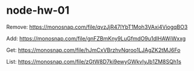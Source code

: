# node-hw-01
Remove: 
https://monosnap.com/file/qvzJjR47lYbT1Moh3VAxi4ViogqBO3

Add:
https://monosnap.com/file/gnFZBmKny9LuGfmdO9u1dIHAWiWxxg

Get:
https://monosnap.com/file/hJmCxVBrzhvNqroo1LJAgZK2tMJ6Fo

List:
https://monosnap.com/file/zGtW8D7ki9ewyGWkvIyJb1ZM8SQh1s
